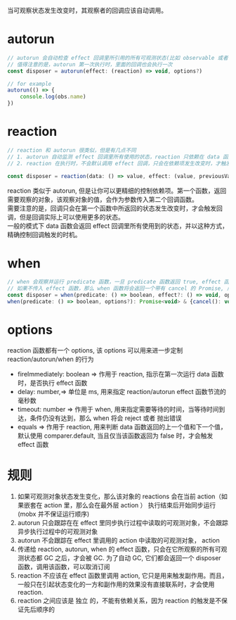 当可观察状态发生改变时，其观察者的回调应该自动调用。

# autorun
```js
// autorun 会自动检查 effect 回调里所引用的所有可观测状态(比如 observable 或者 computed)，当状态改变时，该 effect 会自动再次执行
// 值得注意的是，autorun 第一次执行时，里面的回调也会执行一次
const disposer = autorun(effect: (reaction) => void, options?)

// for example
autorun(() => {
    console.log(obs.name)
})
```

# reaction
```js
// reaction 和 autorun 很类似，但是有几点不同
// 1. autorun 自动监测 effect 回调里所有使用的状态，reaction 只依赖在 data 函数返回的数据，但其 effect 函数可以使用data 函数返回值以外的其它数据
// 2. reaction 在执行时，不会默认调用 effect 回调，只会在依赖项发生改变时，才触发回调

const disposer = reaction(data: () => value, effect: (value, previousValue, reaction) => {}, options?)
```
reaction 类似于 autorun, 但是让你可以更精细的控制依赖项。第一个函数，返回需要观察的对象，该观察对象的值，会作为参数传入第二个回调函数。  
需要注意的是，回调只会在第一个函数中所返回的状态发生改变时，才会触发回调，但是回调实际上可以使用更多的状态。  
一般的模式下 data 函数会返回 effect 回调里所有使用到的状态，并以这种方式，精确控制回调触发的时机。

# when
```js
// when 会观察并运行 predicate 函数，一旦 predicate 函数返回 true, effect 函数就会被执行，且执行后将被清理
// 如果不传入 effect 函数，那么 when 函数将会返回一个带有 cancel 的 Promise, 后续代码可以使用 then 或者 cancel 来处理返回的 promise
const disposer = when(predicate: () => boolean, effect?: () => void, options?)
when(predicate: () => boolean, options?): Promise<void> & {cancel(): void}
```

# options
reaction 函数都有一个 options, 该 options 可以用来进一步定制 reaction/autorun/when 的行为
* fireImmediately: boolean => 作用于 reaction, 指示在第一次运行 data 函数时，是否执行 effect 函数
* delay: number,=> 单位是 ms, 用来指定 reaction/autorun effect 函数节流的毫秒数
* timeout: number => 作用于 when, 用来指定需要等待的时间，当等待时间到达，条件仍没有达到，那么 when 将会 reject 或者 抛出错误
* equals => 作用于 reaction, 用来判断 data 函数返回的上一个值和下一个值，默认使用 comparer.default, 当且仅当该函数返回为 false 时，才会触发 effect 函数


# 规则

1. 如果可观测对象状态发生变化，那么该对象的 reactions 会在当前 action（如果嵌套在 action 里，那么会在最外层 action ） 执行结束后开始同步运行(mobx 并不保证运行顺序)
2. autorun 只会跟踪在在 effect 里同步执行过程中读取的可观测对象，不会跟踪异步执行过程中的可观测对象
3. autorun 不会跟踪在 effect 里调用的 action 中读取的可观测对象， action 
4. 传递给 reaction, autorun, when 的 effect 函数，只会在它所观察的所有可观测状态都 GC 之后，才会被 GC. 为了自动 GC, 它们都会返回一个 disposer 函数，调用该函数，可以取消订阅
5. reaction 不应该在 effect 函数里调用 action, 它只是用来触发副作用。而且，一般只在引起状态变化的一方和副作用的效果没有直接联系时，才会使用 reaction.
6. reaction 之间应该是 独立 的，不能有依赖关系，因为 reaction 的触发是不保证先后顺序的